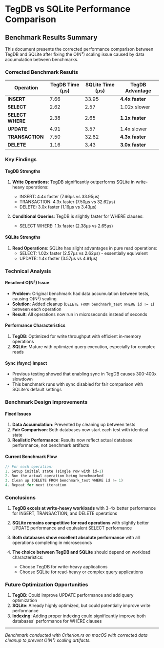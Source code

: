 # TegDB vs SQLite Performance Comparison

## Benchmark Results Summary

This document presents the corrected performance comparison between TegDB and SQLite after fixing the O(N²) scaling issue caused by data accumulation between benchmarks.

### Corrected Benchmark Results

| Operation | TegDB Time (µs) | SQLite Time (µs) | TegDB Advantage |
|-----------|-----------------|------------------|-----------------|
| **INSERT** | 7.66 | 33.95 | **4.4x faster** |
| **SELECT** | 2.62 | 2.57 | 1.02x slower |
| **SELECT WHERE** | 2.38 | 2.65 | **1.1x faster** |
| **UPDATE** | 4.91 | 3.57 | 1.4x slower |
| **TRANSACTION** | 7.50 | 32.62 | **4.3x faster** |
| **DELETE** | 1.16 | 3.43 | **3.0x faster** |

### Key Findings

#### TegDB Strengths
1. **Write Operations**: TegDB significantly outperforms SQLite in write-heavy operations:
   - INSERT: 4.4x faster (7.66µs vs 33.95µs)
   - TRANSACTION: 4.3x faster (7.50µs vs 32.62µs)
   - DELETE: 3.0x faster (1.16µs vs 3.43µs)

2. **Conditional Queries**: TegDB is slightly faster for WHERE clauses:
   - SELECT WHERE: 1.1x faster (2.38µs vs 2.65µs)

#### SQLite Strengths
1. **Read Operations**: SQLite has slight advantages in pure read operations:
   - SELECT: 1.02x faster (2.57µs vs 2.62µs) - essentially equivalent
   - UPDATE: 1.4x faster (3.57µs vs 4.91µs)

### Technical Analysis

#### Resolved O(N²) Issue
- **Problem**: Original benchmark had data accumulation between tests, causing O(N²) scaling
- **Solution**: Added cleanup (`DELETE FROM benchmark_test WHERE id != 1`) between each operation
- **Result**: All operations now run in microseconds instead of seconds

#### Performance Characteristics
1. **TegDB**: Optimized for write throughput with efficient in-memory operations
2. **SQLite**: Mature with optimized query execution, especially for complex reads

#### Sync (fsync) Impact
- Previous testing showed that enabling sync in TegDB causes 300-400x slowdown
- This benchmark runs with sync disabled for fair comparison with SQLite's default settings

### Benchmark Design Improvements

#### Fixed Issues
1. **Data Accumulation**: Prevented by cleaning up between tests
2. **Fair Comparison**: Both databases now start each test with identical state
3. **Realistic Performance**: Results now reflect actual database performance, not benchmark artifacts

#### Current Benchmark Flow
```rust
// For each operation:
1. Setup initial state (single row with id=1)
2. Run the actual operation being benchmarked
3. Clean up (DELETE FROM benchmark_test WHERE id != 1)
4. Repeat for next iteration
```

### Conclusions

1. **TegDB excels at write-heavy workloads** with 3-4x better performance for INSERT, TRANSACTION, and DELETE operations

2. **SQLite remains competitive for read operations** with slightly better UPDATE performance and equivalent SELECT performance

3. **Both databases show excellent absolute performance** with all operations completing in microseconds

4. **The choice between TegDB and SQLite** should depend on workload characteristics:
   - Choose TegDB for write-heavy applications
   - Choose SQLite for read-heavy or complex query applications

### Future Optimization Opportunities

1. **TegDB**: Could improve UPDATE performance and add query optimization
2. **SQLite**: Already highly optimized, but could potentially improve write performance
3. **Indexing**: Adding proper indexing could significantly improve both databases' performance for WHERE clauses

---

*Benchmark conducted with Criterion.rs on macOS with corrected data cleanup to prevent O(N²) scaling artifacts.*
